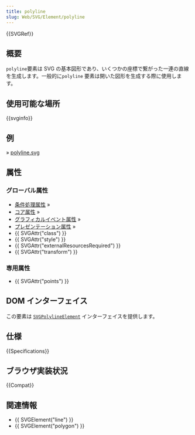 ```yaml
---
title: polyline
slug: Web/SVG/Element/polyline
---
```


{{SVGRef}}

## 概要

`polyline`要素は SVG の基本図形であり、いくつかの座標で繋がった一連の直線を生成します。一般的に`polyline` 要素は開いた図形を生成する際に使用します。

## 使用可能な場所

{{svginfo}}

## 例

» [polyline.svg](polyline.svg)

## 属性

### グローバル属性

- [条件処理属性](/ja/SVG/Attribute#ConditionalProccessing) »
- [コア属性](/ja/SVG/Attribute#Core) »
- [グラフィカルイベント属性](/ja/SVG/Attribute#GraphicalEvent) »
- [プレゼンテーション属性](/ja/SVG/Attribute#Presentation) »
- {{ SVGAttr("class") }}
- {{ SVGAttr("style") }}
- {{ SVGAttr("externalResourcesRequired") }}
- {{ SVGAttr("transform") }}

### 専用属性

- {{ SVGAttr("points") }}

## DOM インターフェイス

この要素は [`SVGPolylineElement`](/ja/DOM/SVGPolylineElement) インターフェイスを提供します。

## 仕様

{{Specifications}}

## ブラウザ実装状況

{{Compat}}

## 関連情報

- {{ SVGElement("line") }}
- {{ SVGElement("polygon") }}
